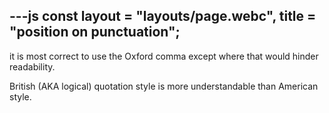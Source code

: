 ---js
  const layout = "layouts/page.webc",
		title = "position on punctuation";
---

it is most correct to use the Oxford comma except where that would hinder readability.

British (AKA logical) quotation style is more understandable than American style.
<!--- https://tilde.zone/@misterdave/113483002307895785 --->
